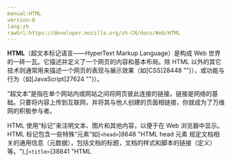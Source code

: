 ```yaml
---
manual:HTML
version:0
lang:zh
rawUrl:https://developer.mozilla.org/zh-CN/docs/Web/HTML
---
```






**HTML**（超文本标记语言——HyperText Markup Language）是构成 Web 世界的一砖一瓦。它描述并定义了一个网页的内容和基本布局。除 HTML 以外的其它技术则通常用来描述一个网页的表现与展示效果（如[CSS]28448 "")），或功能与行为（如[JavaScript]27624 "")）。



“超文本”是指在单个网站内或网站之间将网页彼此连接的链接。链接是网络的基础。只要将内容上传到互联网，并将其与他人创建的页面相链接，你就成为了万维网的积极参与者。



HTML 使用“标记”来注明文本、图片和其他内容，以便于在 Web 浏览器中显示。HTML 标记包含一些特殊“元素”如[`<head>`]8648 "HTML head 元素 规定文档相关的通用信息（元数据），包括文档的标题，文档的样式和脚本的链接（定义）等。"),[`<title>`]38841 "HTML <title> 元素 定义文档的标题，显示在浏览器的标题栏或标签页上。它只可以包含文本，若是包含有标签，则包含的任何标签都不会被解释。"),[`<body>`]8623 "HTML <body> 元素表示HTML文档内容所在之处。一个文档中只允许有一个 <body> 元素。"),[`<header>`]38811 "<header>元素表示一组引导性的帮助，可能包含标题元素，也可以包含其他元素，像logo、分节头部、搜索表单等。"),[`<footer>`]38808 "HTML <footer> 元素表示最近一个章节内容或者根节点（sectioning root ）元素的页脚。一个页脚通常包含该章节作者、版权数据或者与文档相关的链接等信息。"),[`<article>`]23447 "<article>元素表示文档、页面、应用或网站中的独立结构，其意在成为可独立分配的或可复用的结构，如在发布中，它可能是论坛帖子、杂志或新闻文章、博客、用户提交的评论、交互式组件，或者其他独立的内容项目。"),[`<section>`]32710 "HTML Section 元素 (<section>) 表示文档中的一个区域（或节），比如，内容中的一个专题组，一般来说会有包含一个标题（heading）。一般通过是否包含一个标题 (<h1>-<h6> element) 作为子节点 来 辨识每一个<section>。"),[`<p>`]31740 "HTML <p>元素（或者说 HTML 段落元素）表示文本的一个段落。该元素通常表现为一整块与相邻文本分离的文本，或以垂直的空白隔离或以首行缩进。另外，<p> 是块级元素。"),[`<div>`]408 "HTML <div> 元素 (或 HTML 文档分区元素) 是一个通用型的流内容容器，它在语义上不代表任何特定类型的内容，它可以被用来对其它元素进行分组，一般用于样式化相关的需求（使用 class 或 id 特性) 或者对具有相同特性的一组元素进行分组 (比如 lang)，它应该在没有任何其它语义元素可用时才使用 (比如 <article> 或 <nav>) 。"),[`<span>`]24248 "HTML <span> 元素是短语内容的通用行内容器，并没有任何特殊语义。可以使用它来编组元素以达到某种样式意图（通过使用类或者Id属性），或者这些元素有着共同的属性，比如lang。应该在没有其他合适的语义元素时才使用它。<span> 与 <div> 元素很相似，但 <div> 是一个 块元素 而 <span> 则是  行内元素 ."),[`<img>`]139 "HTML Image 元素（ <img> ）代表文档中的一个图像。")等等。



HTML中的标签不区分大小写。也就是说，它们可以用大写，小写或混合形式书写。示例&lt;title&gt;标签可以写成&lt;Title&gt;，&lt;TITLE&gt;或以任何其他方式。



下面的文章会帮助你更好的了解 HTML：


* HTML 介绍

如果您是 Web 开发新手，请务必阅读我们的[HTML 基础]38908 "")文章来了解什么是 HTML 以及如何使用它。
* HTML 教程

关于如何使用 HTML，以及教程和完整的示例的相关文章，查看我们的[HTML 学习区]38909 "")。
* HTML 参考

在我们丰富的[HTML 参考]38781 "")部分中，你可以找到在 HTML 中每一个元素和属性的详细信息。

## 初学者教程<a name="Tools"></a>


我们的[HTML 学习区]38910 "")含有许多富有特色的模块，可以在不需学习者掌握任何先前经验的情况下，令其从零开始，掌握 HTML。

<dl><dt id=''>[HTML 介绍]38764 "")</dt><dd>这一模块将为你打下基础，并为进一步的学习铺平道路。在这里，你将掌握并适应一些重要的概念和语法，学习如何使文本与 HTML 相搭配、如何创建超链接以及运用 HTML 去构建一个网页。</dd><dt id=''>[多媒体与嵌入内容]38774 "")</dt><dd>这个模块将带领你探索如何使用 HTML 在你的页面中包含多媒体内容，包括通过许多不同的方式嵌入图片，以及如何嵌入视频、音频甚至一整个其他页面。</dd><dt id=''>[HTML 表格]38911 "")</dt><dd>如何以一个可理解并易于访问的形式在网页中展示一个表格化数据一向都是个不小的挑战。这个模块涵盖了基本的表格 table 标记，以及一些更复杂的特性，比如使用标题和总结等。</dd><dt id=''>[HTML 表单]38912 "")</dt><dd>表单是构成 Web 世界的重要组成部分——他们提供了大量的你所需要用来与网站进行交互所需的功能。比如注册、登录、发送评论反馈、购买商品等等。这个模块将带领你建立一个客户端／前端部分的表单。</dd><dt id=''>[用 HTML 解决常见问题]38913 "")</dt><dd>该部分提供了一些链接，这些链接指向那些在你构建 Web 页面的过程中最常遇到的问题的解决方法：如何处理网页标题、添加图片或视频、强调某些内容、建立基本的表单等。</dd></dl>
## 高级主题<a name="高级主题"></a>
<dl><dt id=''>[CORS 处理跨域图片]38914 "")</dt><dd>`[crossorigin]38915 "")`属性在与一个得到恰当配置的[CORS]38916 "")头部相搭配时，可以使在[`<img>`]139 "HTML Image 元素（ <img> ）代表文档中的一个图像。")元素中定义并需要加载或者在[`<canvas>`]3 "<canvas>元素可被用来通过脚本（通常是JavaScript）绘制图形。比如,它可以被用来绘制图形,制作图片集合,甚至用来实现动画效果。你可以(也应该)在元素标签内写入可提供替代的的代码内容，这些内容将会在在旧的、不支持<canvas>元素的浏览器或是禁用了JavaScript的浏览器内渲染并展现。")中所需使用的，来自外部来源的图片资源得到妥善的处理，使这些资源像是从本地源所加载一样。</dd><dt id=''>[CORS 设置属性]38917 "")</dt><dd>一些 HTML 元素提供了对[CORS]38918 "")的支持，比如[`<img>`]139 "HTML Image 元素（ <img> ）代表文档中的一个图像。")或[`<video>`]30 "HTML <video> 元素 用于在HTML或者XHTML文档中嵌入视频内容。")，它们提供了`crossorigin`元素属性／attribute （`crossOrigin`对象属性／property），该属性使你能够对元素跨域获取资源的行为进行配置。</dd><dt id=''>[HTML 中的焦点管理]38919 "")</dt><dd>DOM 元素的`[activeElement]27360 "")`属性以及`[hasFocus()]8997 "")`方法可以帮助你跟踪并控制用户在网页中与各种元素的交互行为。</dd><dt id=''>[使用应用缓存]38920 "")</dt><dd>应用程序缓存使得以网页为基础的程序可以离线运行。你可以使用**Application Cache**（*AppCache*）接口指定相应的资源令浏览器进行缓存，以使得用户可以离线使用该资源。缓存后的应用程序将能够被正确的加载并运行，即使用户在离线的状态下点击了刷新按钮也是如此。</dd><dt id=''>[使用 rel=&quot;preload&quot; 预加载页面内容]38921 "")</dt><dd>[`<link>`]12815 "HTML 中<link>元素规定了外部资源与当前文档的关系。 这个元素可用来为导航定义一个关系框架。这个元素最常于链接样式表。")元素的`[rel]12795 "")`的属性值`preload`允许你在页面的[`<head>`]8648 "HTML head 元素 规定文档相关的通用信息（元数据），包括文档的标题，文档的样式和脚本的链接（定义）等。")部分进行一个资源预加载的声明。指定那些在页面加载后即刻需要的资源，将使得页面在生命周期的早期阶段对这些资源进行提前的预加载，甚至早于浏览器的主渲染机制介入。这保证了这些资源尽早可用并尽可能地减少对于页面初次渲染所造成的阻塞，从而提升性能。这篇文章提供了关于`preload`作用机制的基本指导。</dd></dl>

## 参考<a name="Documentation"></a>
<dl><dt id=''>[HTML 参考]38781 "")</dt><dd>HTML 由**元素**组成，每个元素都可以被多个**属性**修饰。HTML 文档通过[链接]38922 "")相互连接。</dd><dt id=''>[HTML 元素参考]38782 "")</dt><dd>浏览一个完整的[HTML]38923 "")[元素]38924 "")列表。</dd><dt id=''>[HTML 属性参考]38925 "")</dt><dd>HTML 元素都含有**元素属性**。这些额外的属性值可以通过各种途径对元素进行配置或调整其行为。</dd><dt id=''>[全局属性]38847 "")</dt><dd>全局属性可以在所有[HTML 元素]38782 "")上进行设置*，即使那些没有在相关标准中出现的元素也一样*。这就意味着那些非标准的元素也同样会实现这些属性，即使这些元素使得文档并不符合 HTML5 标准。</dd><dt id=''>[内联元素]38926 "")和[块级元素]32921 "")</dt><dd>HTML 元素通常是&quot;内联&quot;或&quot;块级&quot;元素。一个内联元素仅会占用由定义它的标签所包裹起来的空间。而一个块级元素将会占用其父元素（容器）的全部空间，也就是创建一个“块”</dd><dt id=''>[链接类型]38922 "")</dt><dd>在 HTML 中，各种各样的链接类型被用来确立和定义两个文档之间的关系。不同类型的链接（Link）会通过包括[`<a>`]12085 "")，[`<area>`]12133 "")，和[`<link>`]12815 "")等元素进行设置。</dd><dt id=''>[HTML 的 audio 与 video 元素所支持的媒体格式]38927 "")</dt><dd>[`<audio>`]148 "")和[`<video>`]30 "")元素允许你播放视频和音频媒体。这些元素提供了一个浏览器原生的对与 Adobe Flash 和其他插件的替代品。</dd><dt id=''>[其他 HTML 内容]38928 "")（高级）</dt><dd>HTML 包含了几种类型的内容，每种内容在特定的情景上下文中有效，而在其他上下文中无效。类似地，每种内容也包含了一组关于其他类型内容的配置，包括哪些内容类型和元素可以或不可以被包含并使用。这里提供了一个关于这些分类的说明。</dd></dl>
## 相关主题<a name="相关主题"></a>
<dl><dt id=''>[使用 CSS 为 HTML 元素应用颜色]38929 "")</dt><dd>这篇文章涵盖了大多数使用 CSS 为 HTML 内容增加颜色的方式，并列举了哪部分 HTML 文档内容可以进行上色以及这一操作将会涉及到哪些 CSS 属性。包含了一些示例以及到一些配色建构工具的链接，以及一些其他内容。</dd></dl>

[查看所有...]117 "")
## 加入 Web layout 社区<a name="加入_Web_layout_社区"></a>
请选择你喜欢的方式加入我们：

* [邮件列表]33694 "")
* [新闻组]33695 "")
* [Web feed]33696 "")


* **Stack Overflow:**[HTML topics]38930 "访问 Stack Overflow, 一个协作建立与维护的问答网站。看看你能不能找到答案；如果不能，你可以在那里提出你的问题。")










